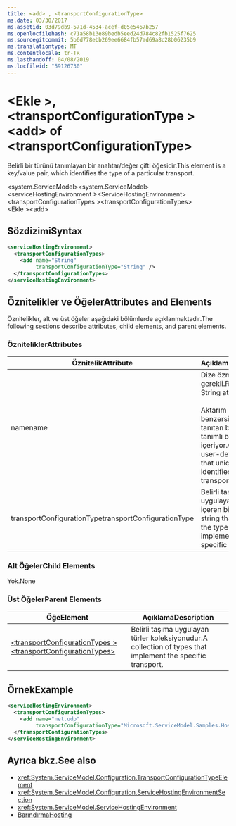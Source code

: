 ```yaml
---
title: <add> , <transportConfigurationType>
ms.date: 03/30/2017
ms.assetid: 03d79db9-571d-4534-acef-d05e5467b257
ms.openlocfilehash: c71a58b13e89bedb5eed24d784c82fb1525f7625
ms.sourcegitcommit: 5b6d778ebb269ee6684fb57ad69a8c28b06235b9
ms.translationtype: MT
ms.contentlocale: tr-TR
ms.lasthandoff: 04/08/2019
ms.locfileid: "59126730"
---
```

# <a name="add-of-transportconfigurationtype"></a><span data-ttu-id="640fc-102">\<Ekle >, \<transportConfigurationType ></span><span class="sxs-lookup"><span data-stu-id="640fc-102">\<add> of \<transportConfigurationType></span></span>
<span data-ttu-id="640fc-103">Belirli bir türünü tanımlayan bir anahtar/değer çifti öğesidir.</span><span class="sxs-lookup"><span data-stu-id="640fc-103">This element is a key/value pair, which identifies the type of a particular transport.</span></span>  
  
 <span data-ttu-id="640fc-104">\<system.ServiceModel></span><span class="sxs-lookup"><span data-stu-id="640fc-104">\<system.ServiceModel></span></span>  
<span data-ttu-id="640fc-105">\<serviceHostingEnvironment ></span><span class="sxs-lookup"><span data-stu-id="640fc-105">\<ServiceHostingEnvironment></span></span>  
<span data-ttu-id="640fc-106">\<transportConfigurationTypes ></span><span class="sxs-lookup"><span data-stu-id="640fc-106">\<transportConfigurationTypes></span></span>  
<span data-ttu-id="640fc-107">\<Ekle ></span><span class="sxs-lookup"><span data-stu-id="640fc-107">\<add></span></span>  
  
## <a name="syntax"></a><span data-ttu-id="640fc-108">Sözdizimi</span><span class="sxs-lookup"><span data-stu-id="640fc-108">Syntax</span></span>  
  
```xml  
<serviceHostingEnvironment>
  <transportConfigurationTypes>
    <add name="String"
         transportConfigurationType="String" />
  </transportConfigurationTypes>
</serviceHostingEnvironment>
```  
  
## <a name="attributes-and-elements"></a><span data-ttu-id="640fc-109">Öznitelikler ve Öğeler</span><span class="sxs-lookup"><span data-stu-id="640fc-109">Attributes and Elements</span></span>  
 <span data-ttu-id="640fc-110">Öznitelikler, alt ve üst öğeler aşağıdaki bölümlerde açıklanmaktadır.</span><span class="sxs-lookup"><span data-stu-id="640fc-110">The following sections describe attributes, child elements, and parent elements.</span></span>  
  
### <a name="attributes"></a><span data-ttu-id="640fc-111">Öznitelikler</span><span class="sxs-lookup"><span data-stu-id="640fc-111">Attributes</span></span>  
  
|<span data-ttu-id="640fc-112">Öznitelik</span><span class="sxs-lookup"><span data-stu-id="640fc-112">Attribute</span></span>|<span data-ttu-id="640fc-113">Açıklama</span><span class="sxs-lookup"><span data-stu-id="640fc-113">Description</span></span>|  
|---------------|-----------------|  
|<span data-ttu-id="640fc-114">name</span><span class="sxs-lookup"><span data-stu-id="640fc-114">name</span></span>|<span data-ttu-id="640fc-115">Dize özniteliği gerekli.</span><span class="sxs-lookup"><span data-stu-id="640fc-115">Required String attribute.</span></span><br /><br /> <span data-ttu-id="640fc-116">Aktarım Türü benzersiz olarak tanıtan bir kullanıcı tanımlı bir anahtar içeriyor.</span><span class="sxs-lookup"><span data-stu-id="640fc-116">Contains a user-defined key that uniquely identifies the transport type.</span></span>|  
|<span data-ttu-id="640fc-117">transportConfigurationType</span><span class="sxs-lookup"><span data-stu-id="640fc-117">transportConfigurationType</span></span>|<span data-ttu-id="640fc-118">Belirli taşıma uygulayan türü içeren bir dize.</span><span class="sxs-lookup"><span data-stu-id="640fc-118">A string that contains the type that implements the specific transport.</span></span>|  
  
### <a name="child-elements"></a><span data-ttu-id="640fc-119">Alt Öğeler</span><span class="sxs-lookup"><span data-stu-id="640fc-119">Child Elements</span></span>  
 <span data-ttu-id="640fc-120">Yok.</span><span class="sxs-lookup"><span data-stu-id="640fc-120">None</span></span>  
  
### <a name="parent-elements"></a><span data-ttu-id="640fc-121">Üst Öğeler</span><span class="sxs-lookup"><span data-stu-id="640fc-121">Parent Elements</span></span>  
  
|<span data-ttu-id="640fc-122">Öğe</span><span class="sxs-lookup"><span data-stu-id="640fc-122">Element</span></span>|<span data-ttu-id="640fc-123">Açıklama</span><span class="sxs-lookup"><span data-stu-id="640fc-123">Description</span></span>|  
|-------------|-----------------|  
|[<span data-ttu-id="640fc-124">\<transportConfigurationTypes ></span><span class="sxs-lookup"><span data-stu-id="640fc-124">\<transportConfigurationTypes></span></span>](../../../../../docs/framework/configure-apps/file-schema/wcf/transportconfigurationtypes.md)|<span data-ttu-id="640fc-125">Belirli taşıma uygulayan türler koleksiyonudur.</span><span class="sxs-lookup"><span data-stu-id="640fc-125">A collection of types that implement the specific transport.</span></span>|  
  
## <a name="example"></a><span data-ttu-id="640fc-126">Örnek</span><span class="sxs-lookup"><span data-stu-id="640fc-126">Example</span></span>  
  
```xml  
<serviceHostingEnvironment>
  <transportConfigurationTypes>
    <add name="net.udp"
         transportConfigurationType="Microsoft.ServiceModel.Samples.Hosting.HostedUdpTransportConfiguration, UdpActivation, Version=1.0.0.0, Culture=neutral, PublicKeyToken=6fa904d2da1848d6" />
  </transportConfigurationTypes>
</serviceHostingEnvironment>
```  
  
## <a name="see-also"></a><span data-ttu-id="640fc-127">Ayrıca bkz.</span><span class="sxs-lookup"><span data-stu-id="640fc-127">See also</span></span>

- <xref:System.ServiceModel.Configuration.TransportConfigurationTypeElement>
- <xref:System.ServiceModel.Configuration.ServiceHostingEnvironmentSection>
- <xref:System.ServiceModel.ServiceHostingEnvironment>
- [<span data-ttu-id="640fc-128">Barındırma</span><span class="sxs-lookup"><span data-stu-id="640fc-128">Hosting</span></span>](../../../../../docs/framework/wcf/feature-details/hosting.md)
